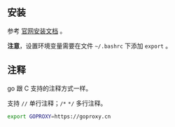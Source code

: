 ## 安装

参考 [官网安装文档](https://golang.org/doc/install) 。

**注意**，设置环境变量需要在文件 `~/.bashrc` 下添加 `export` 。



## 注释

go 跟 C 支持的注释方式一样。

支持 `//` 单行注释；`/*` `*/` 多行注释。







```bash
export GOPROXY=https://goproxy.cn
```



